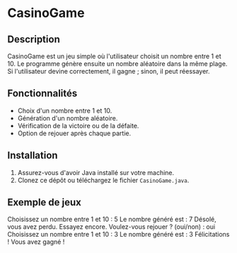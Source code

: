 # CasinoGame

## Description
CasinoGame est un jeu simple où l'utilisateur choisit un nombre entre 1 et 10. Le programme génère ensuite un nombre aléatoire dans la même plage. Si l'utilisateur devine correctement, il gagne ; sinon, il peut réessayer.

## Fonctionnalités
- Choix d'un nombre entre 1 et 10.
- Génération d'un nombre aléatoire.
- Vérification de la victoire ou de la défaite.
- Option de rejouer après chaque partie.

## Installation
1. Assurez-vous d'avoir Java installé sur votre machine.
2. Clonez ce dépôt ou téléchargez le fichier `CasinoGame.java`.

##   Exemple de jeux 

Choisissez un nombre entre 1 et 10 : 5
Le nombre généré est : 7
Désolé, vous avez perdu. Essayez encore.
Voulez-vous rejouer ? (oui/non) : oui
Choisissez un nombre entre 1 et 10 : 3
Le nombre généré est : 3
Félicitations ! Vous avez gagné !
